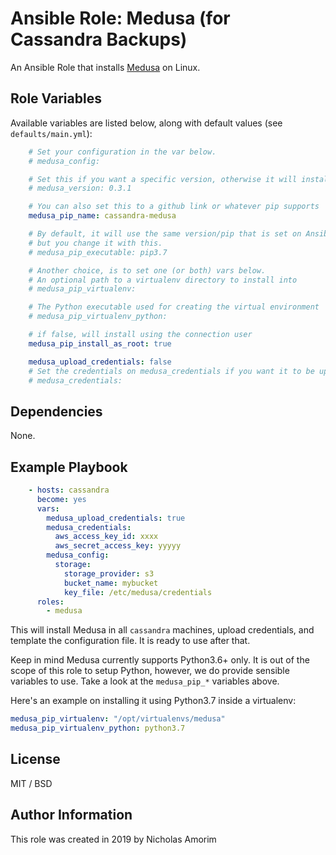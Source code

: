 # Ansible Role: Medusa (for Cassandra Backups)

An Ansible Role that installs [Medusa](https://github.com/thelastpickle/cassandra-medusa) on Linux.

## Role Variables

Available variables are listed below, along with default values (see `defaults/main.yml`):

```yaml
    # Set your configuration in the var below.
    # medusa_config:

    # Set this if you want a specific version, otherwise it will install the last one.
    # medusa_version: 0.3.1

    # You can also set this to a github link or whatever pip supports
    medusa_pip_name: cassandra-medusa

    # By default, it will use the same version/pip that is set on Ansible
    # but you change it with this.
    # medusa_pip_executable: pip3.7

    # Another choice, is to set one (or both) vars below.
    # An optional path to a virtualenv directory to install into
    # medusa_pip_virtualenv:

    # The Python executable used for creating the virtual environment
    # medusa_pip_virtualenv_python:

    # if false, will install using the connection user
    medusa_pip_install_as_root: true

    medusa_upload_credentials: false
    # Set the credentials on medusa_credentials if you want it to be uploaded
    # medusa_credentials:
```

## Dependencies

None.

## Example Playbook

```yaml
    - hosts: cassandra
      become: yes
      vars:
        medusa_upload_credentials: true
        medusa_credentials:
          aws_access_key_id: xxxx
          aws_secret_access_key: yyyyy
        medusa_config:
          storage:
            storage_provider: s3
            bucket_name: mybucket
            key_file: /etc/medusa/credentials
      roles:
        - medusa
```

This will install Medusa in all `cassandra` machines, upload credentials, and template the configuration file. It is ready to use after that.

Keep in mind Medusa currently supports Python3.6+ only. It is out of the scope of this role to setup Python, however, we do provide sensible variables to use. Take a look at the `medusa_pip_*` variables above.

Here's an example on installing it using Python3.7 inside a virtualenv:

```yaml
medusa_pip_virtualenv: "/opt/virtualenvs/medusa"
medusa_pip_virtualenv_python: python3.7
```

## License

MIT / BSD

## Author Information

This role was created in 2019 by Nicholas Amorim

